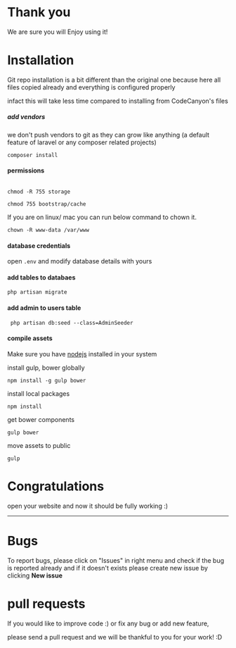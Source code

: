 # Thank you

We are sure you will Enjoy using it!

# Installation

Git repo installation is a bit different than the original one because here all files copied already and everything is configured properly

infact this will take less time compared to installing from CodeCanyon's files

##### add vendors
we don't push vendors to git as they can grow like anything (a default feature of laravel or any composer related projects)

````composer install````

#### permissions

```` 

chmod -R 755 storage

chmod 755 bootstrap/cache

````

If you are on linux/ mac you can run below command to chown it.

````
chown -R www-data /var/www

````

#### database credentials

open ````.env```` and modify database details with yours

#### add tables to databaes

```` php artisan migrate ````

#### add admin to users table

```` php artisan db:seed --class=AdminSeeder````

#### compile assets

Make sure you have [nodejs](https://nodejs.org) installed in your system

install gulp, bower globally

```npm install -g gulp bower ```

install local packages

```npm install```

get bower components

```gulp bower```

move assets to public

``` gulp ```


# Congratulations
open your website and now it should be fully working :)

***

# Bugs

To report bugs, please click on "Issues" in right menu and check if the bug is reported already 
and if it doesn't exists please create new issue by clicking **New issue**

# pull requests

If you would like to improve code :) or fix any bug or add new feature,

please send a pull request and we will be thankful to you for your work! :D

